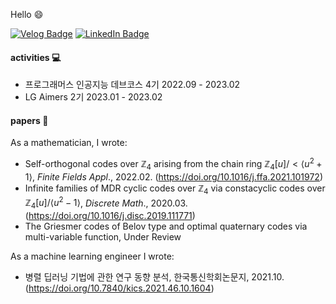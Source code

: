Hello :smile:

[![Velog Badge](https://img.shields.io/badge/-velog-green)](https://velog.io/@bandi12)
[![LinkedIn Badge](https://img.shields.io/badge/LinkedIn-Profile-informational?style=flat&logo=linkedin&logoColor=white&color=0D76A8)](www.linkedin.com/in/nayoungHan)

#### activities :computer:
- 프로그래머스 인공지능 데브코스 4기 2022.09 - 2023.02
- LG Aimers 2기 2023.01 - 2023.02

#### papers :page_facing_up:	
As a mathematician, I wrote:
- Self-orthogonal codes over $\mathbb{Z}_4$ arising from the chain ring $\mathbb{Z}_4[u]/<\langle u^2+1 \rangle$, *Finite Fields Appl*., 2022.02.
(https://doi.org/10.1016/j.ffa.2021.101972)
- Infinite families of MDR cyclic codes over $\mathbb{Z}_4$ via constacyclic codes over $\mathbb{Z}_4[u]/ \langle u^2-1 \rangle$, *Discrete Math*., 2020.03.
(https://doi.org/10.1016/j.disc.2019.111771)
- The Griesmer codes of Belov type and optimal quaternary codes via multi-variable function, Under Review

As a machine learning engineer I wrote:
- 병렬 딥러닝 기법에 관한 연구 동향 분석, 한국통신학회논문지, 2021.10.
 (https://doi.org/10.7840/kics.2021.46.10.1604)

